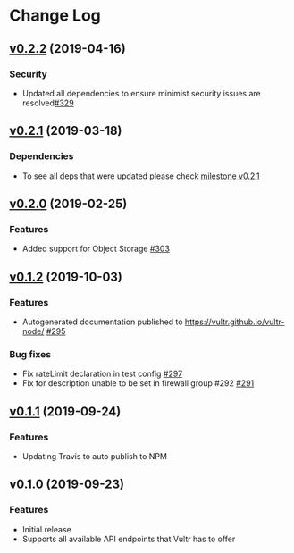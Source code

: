 # Change Log

## [v0.2.2](https://github.com/vultr/vultr-node/compare/v0.2.1..v0.2.2) (2019-04-16)
### Security
* Updated all dependencies to ensure minimist security issues are resolved[#329](https://github.com/vultr/vultr-node/milestone/329)

## [v0.2.1](https://github.com/vultr/vultr-node/compare/v0.2.0..v0.2.1) (2019-03-18)
### Dependencies
* To see all deps that were updated please check [milestone v0.2.1](https://github.com/vultr/vultr-node/milestone/23)

## [v0.2.0](https://github.com/vultr/vultr-node/compare/v0.1.2..v0.2.0) (2019-02-25)
### Features
* Added support for Object Storage [#303](https://github.com/vultr/vultr-node/pull/303)


## [v0.1.2](https://github.com/vultr/vultr-node/compare/v0.1.1..v0.1.2) (2019-10-03)
### Features
* Autogenerated documentation published to https://vultr.github.io/vultr-node/ [#295](https://github.com/vultr/vultr-node/pull/295)

### Bug fixes
* Fix rateLimit declaration in test config [#297](https://github.com/vultr/vultr-node/pull/297)
* Fix for description unable to be set in firewall group #292 [#291](https://github.com/vultr/vultr-node/pull/292)


## [v0.1.1](https://github.com/vultr/vultr-node/compare/v0.1.0..v0.1.1) (2019-09-24)
### Features
* Updating Travis to auto publish to NPM

## v0.1.0 (2019-09-23)
### Features
* Initial release
* Supports all available API endpoints that Vultr has to offer
